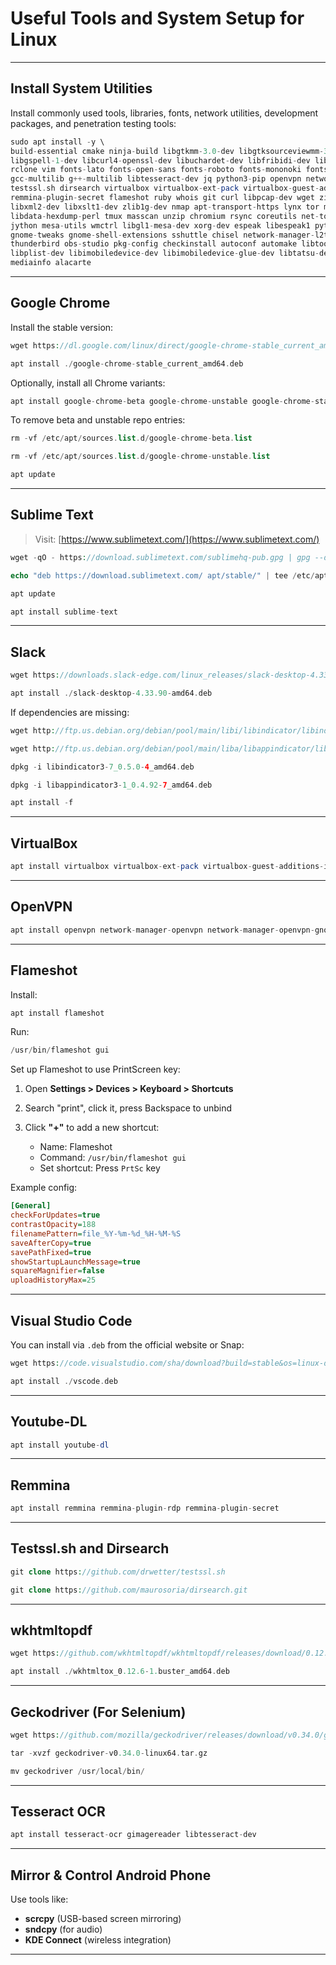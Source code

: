 
# Useful Tools and System Setup for Linux
---
## Install System Utilities

Install commonly used tools, libraries, fonts, network utilities, development packages, and penetration testing tools:

 ```php
sudo apt install -y \
build-essential cmake ninja-build libgtkmm-3.0-dev libgtksourceviewmm-3.0-dev libxml++2.6-dev libsqlite3-dev gettext \
libgspell-1-dev libcurl4-openssl-dev libuchardet-dev libfribidi-dev libvte-2.91-dev libfmt-dev libspdlog-dev \
rclone vim fonts-lato fonts-open-sans fonts-roboto fonts-mononoki fonts-indic grc python3 python-is-python3 \
gcc-multilib g++-multilib libtesseract-dev jq python3-pip openvpn network-manager-openvpn network-manager-openvpn-gnome \
testssl.sh dirsearch virtualbox virtualbox-ext-pack virtualbox-guest-additions-iso golang remmina remmina-plugin-rdp \
remmina-plugin-secret flameshot ruby whois git curl libpcap-dev wget zip python3-dev pv dnsutils libssl-dev libffi-dev \
libxml2-dev libxslt1-dev zlib1g-dev nmap apt-transport-https lynx tor medusa xvfb libxml2-utils procps bsdmainutils \
libdata-hexdump-perl tmux masscan unzip chromium rsync coreutils net-tools htop prips xmlstarlet gnome-power-manager \
jython mesa-utils wmctrl libgl1-mesa-dev xorg-dev espeak libespeak1 python3-full tesseract-ocr gimagereader \
gnome-tweaks gnome-shell-extensions sshuttle chisel network-manager-l2tp network-manager-l2tp-gnome firmware-linux \
thunderbird obs-studio pkg-config checkinstall autoconf automake libtool-bin libreadline-dev libusb-1.0-0-dev \
libplist-dev libimobiledevice-dev libimobiledevice-glue-dev libtatsu-dev libzip-dev libimobiledevice-utils \
mediainfo alacarte

```

---

## Google Chrome

Install the stable version:

 ```php
wget https://dl.google.com/linux/direct/google-chrome-stable_current_amd64.deb
```
```php
apt install ./google-chrome-stable_current_amd64.deb
```

Optionally, install all Chrome variants:

 ```php
apt install google-chrome-beta google-chrome-unstable google-chrome-stable
```

To remove beta and unstable repo entries:

 ```php
rm -vf /etc/apt/sources.list.d/google-chrome-beta.list
```

```php
rm -vf /etc/apt/sources.list.d/google-chrome-unstable.list
```
```php
apt update
```

---

## Sublime Text
> Visit: [https://www.sublimetext.com/](https://www.sublimetext.com/)
 ```php
wget -qO - https://download.sublimetext.com/sublimehq-pub.gpg | gpg --dearmor | tee /etc/apt/trusted.gpg.d/sublimehq-archive.gpg > /dev/null
```

```php
echo "deb https://download.sublimetext.com/ apt/stable/" | tee /etc/apt/sources.list.d/sublime-text.list
```

```php
apt update
```

```php
apt install sublime-text
```

---

## Slack

 ```php
wget https://downloads.slack-edge.com/linux_releases/slack-desktop-4.33.90-amd64.deb
```
```php
apt install ./slack-desktop-4.33.90-amd64.deb
```

If dependencies are missing:

 ```php
wget http://ftp.us.debian.org/debian/pool/main/libi/libindicator/libindicator3-7_0.5.0-4_amd64.deb
```

```php
wget http://ftp.us.debian.org/debian/pool/main/liba/libappindicator/libappindicator3-1_0.4.92-7_amd64.deb
```

```php
dpkg -i libindicator3-7_0.5.0-4_amd64.deb
```

```php
dpkg -i libappindicator3-1_0.4.92-7_amd64.deb
```

```php
apt install -f
```

---

## VirtualBox

 ```php
apt install virtualbox virtualbox-ext-pack virtualbox-guest-additions-iso
```

---

## OpenVPN

 ```php
apt install openvpn network-manager-openvpn network-manager-openvpn-gnome
```

---

## Flameshot

Install:

 ```php
apt install flameshot
```

Run:

 ```php
/usr/bin/flameshot gui
```

Set up Flameshot to use PrintScreen key:

1. Open **Settings > Devices > Keyboard > Shortcuts**
2. Search "print", click it, press Backspace to unbind
3. Click **"+"** to add a new shortcut:

   * Name: Flameshot
   * Command: `/usr/bin/flameshot gui`
   * Set shortcut: Press `PrtSc` key

Example config:

```ini
[General]
checkForUpdates=true
contrastOpacity=188
filenamePattern=file_%Y-%m-%d_%H-%M-%S
saveAfterCopy=true
savePathFixed=true
showStartupLaunchMessage=true
squareMagnifier=false
uploadHistoryMax=25
```

---

## Visual Studio Code

You can install via `.deb` from the official website or Snap:

 ```php
wget https://code.visualstudio.com/sha/download?build=stable&os=linux-deb-x64 -O vscode.deb
```

```php
apt install ./vscode.deb
```

---

## Youtube-DL

 ```php
apt install youtube-dl
```

---

## Remmina

 ```php
apt install remmina remmina-plugin-rdp remmina-plugin-secret
```

---

## Testssl.sh and Dirsearch

 ```php
git clone https://github.com/drwetter/testssl.sh
```

```php
git clone https://github.com/maurosoria/dirsearch.git
```

---

## wkhtmltopdf

 ```php
wget https://github.com/wkhtmltopdf/wkhtmltopdf/releases/download/0.12.6-1/wkhtmltox_0.12.6-1.buster_amd64.deb
```

```php
apt install ./wkhtmltox_0.12.6-1.buster_amd64.deb
```

---

## Geckodriver (For Selenium)

 ```php
wget https://github.com/mozilla/geckodriver/releases/download/v0.34.0/geckodriver-v0.34.0-linux64.tar.gz
```

```php
tar -xvzf geckodriver-v0.34.0-linux64.tar.gz
```

```php
mv geckodriver /usr/local/bin/
```

---

## Tesseract OCR

 ```php
apt install tesseract-ocr gimagereader libtesseract-dev
```

---

## Mirror & Control Android Phone

Use tools like:

* **scrcpy** (USB-based screen mirroring)
* **sndcpy** (for audio)
* **KDE Connect** (wireless integration)

---

